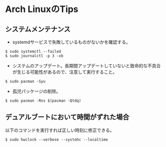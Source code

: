 # Arch LinuxのTips


## システムメンテナンス

- systemdサービスで失敗しているものがないかを確認する。

```
$ sudo systemctl --failed
$ sudo journalctl -p 3 -xb
```

- システムのアップデート。長期間アップデートしていないと致命的な不具合が生じる可能性があるので、注意して実行すること。

```
$ sudo pacman -Syu
```

- 孤児パッケージの削除。

```
$ sudo pacman -Rns $(pacman -Qtdq)
```


## デュアルブートにおいて時間がずれた場合

以下のコマンドを実行すれば正しい時刻に修正できる。

```
$ sudo hwclock --verbose --systohc --localtime
```
